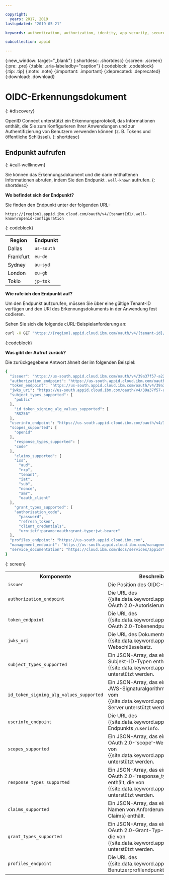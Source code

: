 ```yaml
---

copyright:
  years: 2017, 2019
lastupdated: "2019-05-21"

keywords: authentication, authorization, identity, app security, secure, discovery endpoint, oidc, public keys, tokens, well known endpoint

subcollection: appid

---
```


{:new_window: target="_blank"}
{:shortdesc: .shortdesc}
{:screen: .screen}
{:pre: .pre}
{:table: .aria-labeledby="caption"}
{:codeblock: .codeblock}
{:tip: .tip}
{:note: .note}
{:important: .important}
{:deprecated: .deprecated}
{:download: .download}


# OIDC-Erkennungsdokument
{: #discovery}

OpenID Connect unterstützt ein Erkennungsprotokoll, das Informationen enthält, die Sie zum Konfigurieren Ihrer Anwendungen und zur Authentifizierung von Benutzern verwenden können (z. B. Tokens und öffentliche Schlüssel).
{: shortdesc}


## Endpunkt aufrufen
{: #call-wellknown}

Sie können das Erkennungsdokument und die darin enthaltenen Informationen abrufen, indem Sie den Endpunkt `.well-known` aufrufen.
{: shortdesc}


**Wo befindet sich der Endpunkt?**

Sie finden den Endpunkt unter der folgenden URL:

```
https://{region}.appid.ibm.cloud.com/oauth/v4/{tenantId}/.well-known/openid-configuration
```
{: codeblock}

<table>
  <tr>
    <th>Region</th>
    <th>Endpunkt</th>
  </tr>
  <tr>
    <td>Dallas</td>
    <td><code>us-south</code></td>
  </tr>
  <tr>
    <td>Frankfurt</td>
    <td><code>eu-de</code></td>
  </tr>
  <tr>
    <td>Sydney</td>
    <td><code>au-syd</code></td>
  </tr>
  <tr>
    <td>London</td>
    <td><code>eu-gb</code></td>
  </tr>
  <tr>
    <td>Tokio</td>
    <td><code>jp-tok</code></td>
  </tr>
</table>



**Wie rufe ich den Endpunkt auf?**

Um den Endpunkt aufzurufen, müssen Sie über eine gültige Tenant-ID verfügen und den URI des Erkennungsdokuments in der Anwendung fest codieren.

Sehen Sie sich die folgende cURL-Beispielanforderung an:

```bash
curl -X GET "https://{region}.appid.cloud.ibm.com/oauth/v4/{tenant-id}/.well-known/openid-configuration" -H "accept: application/json"
```
{:codeblock}

**Was gibt der Aufruf zurück?**

Die zurückgegebene Antwort ähnelt der im folgenden Beispiel:

```bash
{
  "issuer": "https://us-south.appid.cloud.ibm.com/oauth/v4/39a37f57-a227-4bfe-a044-93b6e6060b61",
  "authorization_endpoint": "https://us-south.appid.cloud.ibm.com/oauth/v4/39a37f57-a227-4bfe-a044-93b6e6060b61/authorization",
  "token_endpoint": "https://us-south.appid.cloud.ibm.com/oauth/v4/39a37f57-a227-4bfe-a044-93b6e6060b61/token",
  "jwks_uri": "https://us-south.appid.cloud.ibm.com/oauth/v4/39a37f57-a227-4bfe-a044-93b6e6060b61/publickeys",
  "subject_types_supported": [
    "public"
  ],
    "id_token_signing_alg_values_supported": [
    "RS256"
  ],
  "userinfo_endpoint": "https://us-south.appid.cloud.ibm.com/oauth/v4/39a37f57-a227-4bfe-a044-93b6e6060b61/userinfo",
  "scopes_supported": [
    "openid"
  ],
    "response_types_supported": [
    "code"
  ],
    "claims_supported": [
    "iss",
      "aud",
      "exp",
      "tenant",
      "iat",
      "sub",
      "nonce",
      "amr",
      "oauth_client"
  ],
    "grant_types_supported": [
    "authorization_code",
      "password",
      "refresh_token",
      "client_credentials",
      "urn:ietf:params:oauth:grant-type:jwt-bearer"
  ],
  "profiles_endpoint": "https://us-south.appid.cloud.ibm.com",
  "management_endpoint": "https://us-south.appid.cloud.ibm.com/management/v4/39a37f57-a227-4bfe-a044-93b6e6060b61",
  "service_documentation": "https://cloud.ibm.com/docs/services/appid?topic=appid-getting-started#getting-started"
}
```
{: screen}

<table>
  <tr>
    <th> Komponente </th>
    <th> Beschreibung </th>
  </tr>
  <tr>
  <td><code>issuer</code></td>
  <td>Die Position des OIDC-Providers.</td>
  </tr>
  <tr>
    <td><code>authorization_endpoint</code></td>
    <td>Die URL des {{site.data.keyword.appid_short_notm}} OAuth 2.0-Autorisierungsendpunkts.</td>
  </tr>
  <tr>
    <td><code>token_endpoint</code></td>
    <td>Die URL des {{site.data.keyword.appid_short_notm}} OAuth 2.0-Tokenendpunkts.</td>
  </tr>
  <tr>
    <td><code>jwks_uri</code></td>
    <td>Die URL des Dokuments mit dem {{site.data.keyword.appid_short_notm}}-Webschlüsselsatz.</td>
  </tr>
  <tr>
    <td><code>subject_types_supported</code></td>
    <td>Ein JSON-Array, das eine Liste der Subjekt-ID-Typen enthält, die von {{site.data.keyword.appid_short_notm}} unterstützt werden.</td>
  </tr>
  <tr>
    <td><code>id_token_signing_alg_values_supported</code></td>
    <td>Ein JSON-Array, das eine Liste der JWS-Signaturalgorithmen enthält, die vom {{site.data.keyword.appid_short_notm}}-Server unterstützt werden.</td>
  </tr>
  <tr>
    <td><code>userinfo_endpoint</code></td>
    <td>Die URL des {{site.data.keyword.appid_short_notm}}-Endpunkts <code>/userinfo</code>.</td>
  </tr>
  <tr>
    <td><code>scopes_supported</code></td>
    <td>Ein JSON-Array, das eine Liste der OAuth 2.0-'scope'-Werte enthält, die von {{site.data.keyword.appid_short_notm}} unterstützt werden.</td>
  </tr>
  <tr>
    <td><code>response_types_supported</code></td>
    <td>Ein JSON-Array, das eine Liste der OAuth 2.0-'response_type'-Werte enthält, die von {{site.data.keyword.appid_short_notm}} unterstützt werden.</td>
  </tr>
  <tr>
    <td><code>claims_supported</code></td>
    <td>Ein JSON-Array, das eine Liste mit den Namen von Anforderungen (sog. Claims) enthält.</td>
  </tr>
  <tr>
    <td><code>grant_types_supported</code></td>
    <td>Ein JSON-Array, das eine Liste der OAuth 2.0-Grant-Typ-Werte enthält, die von {{site.data.keyword.appid_short_notm}} unterstützt werden.</td>
  </tr>
  <tr>
    <td><code>profiles_endpoint</code></td>
    <td>Die URL des {{site.data.keyword.appid_short_notm}}-Benutzerprofilendpunkts.</td>
  </tr>
</table>


